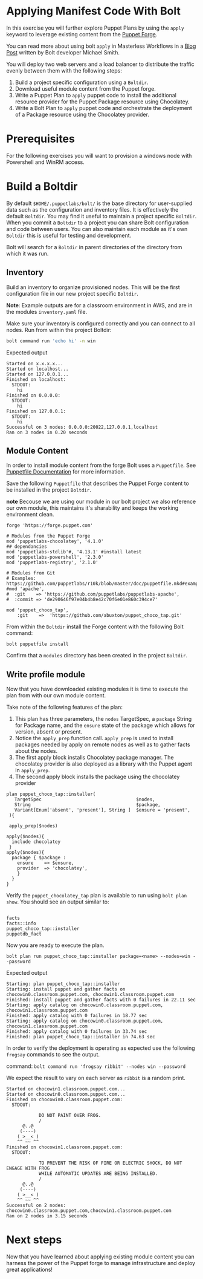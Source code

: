 # Applying Manifest Code With Bolt


In this exercise you will further explore Puppet Plans by using the `apply` keyword to leverage existing content from the [Puppet Forge](https://forge.puppet.com/).

You can read more about using bolt `apply` in Masterless Workflows in a [Blog Post](https://puppet.com/blog/introducing-masterless-puppet-bolt) written by Bolt developer Michael Smith. 

You will deploy two web servers and a load balancer to distribute the traffic evenly between them with the following steps:
1. Build a project specific configuration using a `Boltdir`.
2. Download useful module content from the Puppet forge. 
3. Write a Puppet Plan to `apply` puppet code to install the additional resource provider for the Puppet Package resource using Chocolatey. 
4. Write a Bolt Plan to `apply` puppet code and orchestrate the deployment of a Package resource using the Chocolatey provider. 

# Prerequisites

For the following exercises you will want to provision a windows node with Powershell and WinRM access.



# Build a Boltdir

By default `$HOME/.puppetlabs/bolt/` is the base directory for user-supplied data such as the configuration and inventory files. It is effectively the default `Boltdir`. 
You may find it useful to maintain a project specific `Boltdir`. When you commit a `Boltdir` to a project you can share Bolt configuration and code between users.
You can also maintain each module as it's own `Boltdir` this is useful for testing and development.

Bolt will search for a `Boltdir` in parent directories of the directory from which it was run.

## Inventory

Build an inventory to organize provisioned nodes. This will be the first configuration file in our new project specific `Boltdir`. 

**Note**: Example outputs are for a classroom environment in AWS, and are in the modules `inventory.yaml` file.


Make sure your inventory is configured correctly and you can connect to all nodes. Run from within the project Boltdir:

```bash
bolt command run 'echo hi' -n win
```
Expected output
```
Started on x.x.x.x...
Started on localhost...
Started on 127.0.0.1...
Finished on localhost:
  STDOUT:
    hi
Finished on 0.0.0.0:
  STDOUT:
    hi
Finished on 127.0.0.1:
  STDOUT:
    hi
Successful on 3 nodes: 0.0.0.0:20022,127.0.0.1,localhost
Ran on 3 nodes in 0.20 seconds

```

## Module Content

In order to install module content from the forge Bolt uses a `Puppetfile`. See [Puppetfile Documentation](https://puppet.com/docs/pe/latest/puppetfile.html) for more information. 

Save the following `Puppetfile` that describes the Puppet Forge content to be installed in the project `Boltdir`. 

**note**
Becouse we are using our module in our bolt project we also reference our own module, this maintains it's sharability and keeps the working environment clean.

```
forge 'https://forge.puppet.com'

# Modules from the Puppet Forge
mod 'puppetlabs-chocolatey', '4.1.0'
## dependancies
mod 'puppetlabs-stdlib'#, '4.13.1' #install latest
mod 'puppetlabs-powershell', '2.3.0'
mod 'puppetlabs-registry', '2.1.0'

# Modules from Git
# Examples: https://github.com/puppetlabs/r10k/blob/master/doc/puppetfile.mkd#examples
#mod 'apache',
#  :git    => 'https://github.com/puppetlabs/puppetlabs-apache',
#  :commit => 'de290646f97e04b4b8e42c70f6e01e860c394ce7'

mod 'puppet_choco_tap',
    :git    =>  'https://github.com/abuxton/puppet_choco_tap.git' 
```

From within the `Boltdir` install the Forge content with the following Bolt command:
```
bolt puppetfile install
```
Confirm that a `modules` directory has been created in the project `Boltdir`. 

## Write profile module

Now that you have downloaded existing modules it is time to execute the plan from with our own module content. 

Take note of the following features of the plan:

1. This plan has three parameters, the `nodes` TargetSpec, a `package` String for Package name, and the `ensure` state of the package which allows for version, absent or present. 
2. Notice the `apply_prep` function call. `apply_prep` is used to install packages needed by apply on remote nodes as well as to gather facts about the nodes.
3. The first apply block installs Chocolatey package manager. The chocolatey provider is also deployed as a library with the Puppet agent in  `apply_prep`.
4. The second apply block installs the package using the chocolatey provider


```puppet
plan puppet_choco_tap::installer(
   TargetSpec                                   $nodes,
   String                                       $package,
   Variant[Enum['absent', 'present'], String ]  $ensure = 'present',
 ){

 apply_prep($nodes)

apply($nodes){
  include chocolatey
 }
apply($nodes){
  package { $package :
    ensure    => $ensure,
    provider  => 'chocolatey',
    }
  }
}
```

Verify the `puppet_chocolatey_tap` plan is available to run using `bolt plan show`. You should see an output similar to: 
```

facts
facts::info
puppet_choco_tap::installer
puppetdb_fact
```

Now you are ready to execute the plan. 

`bolt plan run puppet_choco_tap::installer package=<name> --nodes=win --password`

Expected output
```
Starting: plan puppet_choco_tap::installer
Starting: install puppet and gather facts on chocowin0.classroom.puppet.com, chocowin1.classroom.puppet.com
Finished: install puppet and gather facts with 0 failures in 22.11 sec
Starting: apply catalog on chocowin0.classroom.puppet.com, chocowin1.classroom.puppet.com
Finished: apply catalog with 0 failures in 18.77 sec
Starting: apply catalog on chocowin0.classroom.puppet.com, chocowin1.classroom.puppet.com
Finished: apply catalog with 0 failures in 33.74 sec
Finished: plan puppet_choco_tap::installer in 74.63 sec
```

In order to verify the deployment is operating as expected use the following `frogsay` commands to see the output.

command: `bolt command run 'frogsay ribbit' --nodes win --password`

We expect the result to vary on each server as `ribbit` is a random print.
```
Started on chocowin1.classroom.puppet.com...
Started on chocowin0.classroom.puppet.com...
Finished on chocowin0.classroom.puppet.com:
  STDOUT:
    
            DO NOT PAINT OVER FROG.
            /
      @..@
     (----)
    ( >__< )
    ^^ ~~ ^^
Finished on chocowin1.classroom.puppet.com:
  STDOUT:
    
            TO PREVENT THE RISK OF FIRE OR ELECTRIC SHOCK, DO NOT ENGAGE WITH FROG
            WHILE AUTOMATIC UPDATES ARE BEING INSTALLED.
            /
      @..@
     (----)
    ( >__< )
    ^^ ~~ ^^
Successful on 2 nodes: chocowin0.classroom.puppet.com,chocowin1.classroom.puppet.com
Ran on 2 nodes in 3.15 seconds

```


# Next steps

Now that you have learned about applying existing module content you can harness the power of the Puppet forge to manage infrastructure and deploy great applications!

